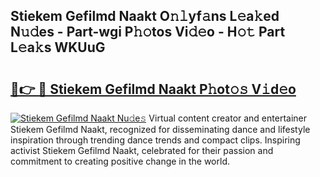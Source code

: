 ## Stiekem Gefilmd Naakt O𝚗𝚕yf𝚊ns L𝚎a𝚔ed N𝚞𝚍es - Part-wgi P𝚑𝚘tos Vi𝚍𝚎o - H𝚘𝚝 Part L𝚎a𝚔s WKUuG

# <h2><a href="http://kf19d7.oniu.top/?m=Stiekem+Gefilmd+Naakt">🔗👉 🔴 Stiekem Gefilmd Naakt P𝚑ot𝚘𝚜 V𝚒d𝚎o</a></h2>

[![Stiekem Gefilmd Naakt Nu𝚍e𝚜](https://i.imgur.com/0qMVB7G.gif)](http://kf19d7.oniu.top/?m=Stiekem+Gefilmd+Naakt)
Virtual content creator and entertainer Stiekem Gefilmd Naakt, recognized for disseminating dance and lifestyle inspiration through trending dance trends and compact clips. Inspiring activist Stiekem Gefilmd Naakt, celebrated for their passion and commitment to creating positive change in the world.  
